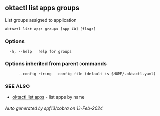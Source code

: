 ## oktactl list apps groups

List groups assigned to application

```
oktactl list apps groups [app ID] [flags]
```

### Options

```
  -h, --help   help for groups
```

### Options inherited from parent commands

```
      --config string   config file (default is $HOME/.oktactl.yaml)
```

### SEE ALSO

* [oktactl list apps](oktactl_list_apps.md)	 - list apps by name

###### Auto generated by spf13/cobra on 13-Feb-2024
